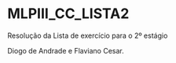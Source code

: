 MLPIII_CC_LISTA2
================

Resolução da Lista de exercício para o 2º estágio

Diogo de Andrade e Flaviano Cesar.

